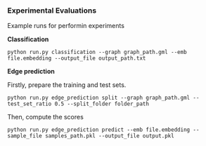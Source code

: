 ### Experimental Evaluations

Example runs for performin experiments


**Classification**
```
python run.py classification --graph graph_path.gml --emb file.embedding --output_file output_path.txt
```
**Edge prediction**

Firstly, prepare the training and test sets.
```
python run.py edge_prediction split --graph graph_path.gml --test_set_ratio 0.5 --split_folder folder_path
```
Then, compute the scores
```
python run.py edge_prediction predict --emb file.embedding --sample_file samples_path.pkl --output_file output.pkl
```
